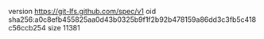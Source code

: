 version https://git-lfs.github.com/spec/v1
oid sha256:a0c8efb455825aa0d43b0325b9f1f2b92b478159a86dd3c3fb5c418c56ccb254
size 11381
